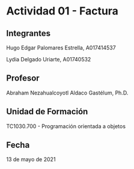 # Actividad 01 - Factura
## Integrantes
Hugo Edgar Palomares Estrella, A017414537

Lydia Delgado Uriarte, A01740532

## Profesor
Abraham Nezahualcoyotl Aldaco Gastélum, Ph.D. 

## Unidad de Formación
TC1030.700 - Programación orientada a objetos

## Fecha
13 de mayo de 2021